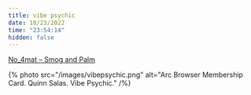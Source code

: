 ```yaml
---
title: vibe psychic
date: 10/23/2022
time: "23:54:14"
hidden: false
---
```


[No_4mat – Smog and Palm](https://youtu.be/Fnnvt39aF9U)

{% photo src="/images/vibepsychic.png" alt="Arc Browser Membership Card. Quinn Salas. Vibe Psychic." /%}
